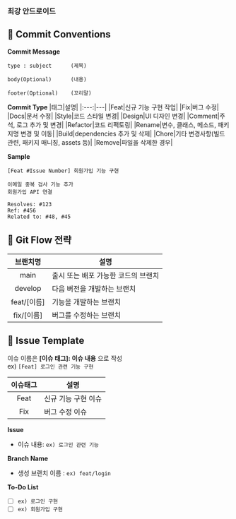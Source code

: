 ### 최강 안드로이드

## 📌 Commit Conventions
**Commit Message**
```
type : subject      (제목)

body(Optional)      (내용)

footer(Optional)    (꼬리말)
```

**Commit Type**
|태그|설명|
|:---:|---|
|Feat|신규 기능 구현 작업|
|Fix|버그 수정|
|Docs|문서 수정|
|Style|코드 스타일 변경|
|Design|UI 디자인 변경|
|Comment|주석, 로그 추가 및 변경|
|Refactor|코드 리팩토링|
|Rename|변수, 클래스, 메소드, 패키지명 변경 및 이동|
|Build|dependencies 추가 및 삭제|
|Chore|기타 변경사항(빌드 관련, 패키지 매니징, assets 등)|
|Remove|파일을 삭제한 경우|

**Sample**
```
[Feat #Issue Number] 회원가입 기능 구현

이메일 중복 검사 기능 추가
회원가입 API 연결

Resolves: #123
Ref: #456
Related to: #48, #45
```
## 📘 Git Flow 전략
|브랜치명|설명|
|:---:|---|
|main|출시 또는 배포 가능한 코드의 브랜치|
|develop|다음 버전을 개발하는 브랜치|
|feat/[이름]|기능을 개발하는 브랜치|
|fix/[이름]|버그를 수정하는 브랜치|

## 📙 Issue Template
이슈 이름은 **[이슈 태그]: 이슈 내용** 으로 작성  
ex) `[Feat] 로그인 관련 기능 구현`

|이슈태그|설명|
|:---:|---|
|Feat|신규 기능 구현 이슈|
|Fix|버그 수정 이슈|


**Issue**
- 이슈 내용: `ex) 로그인 관련 기능`

**Branch Name**
- 생성 브랜치 이름 : `ex) feat/login`

**To-Do List**
- [ ] `ex) 로그인 구현`
- [ ] `ex) 회원가입 구현`
